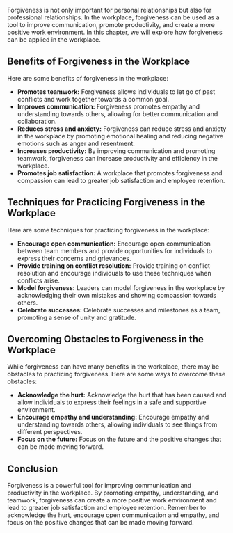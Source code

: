 
Forgiveness is not only important for personal relationships but also for professional relationships. In the workplace, forgiveness can be used as a tool to improve communication, promote productivity, and create a more positive work environment. In this chapter, we will explore how forgiveness can be applied in the workplace.

Benefits of Forgiveness in the Workplace
----------------------------------------

Here are some benefits of forgiveness in the workplace:

* **Promotes teamwork:** Forgiveness allows individuals to let go of past conflicts and work together towards a common goal.
* **Improves communication:** Forgiveness promotes empathy and understanding towards others, allowing for better communication and collaboration.
* **Reduces stress and anxiety:** Forgiveness can reduce stress and anxiety in the workplace by promoting emotional healing and reducing negative emotions such as anger and resentment.
* **Increases productivity:** By improving communication and promoting teamwork, forgiveness can increase productivity and efficiency in the workplace.
* **Promotes job satisfaction:** A workplace that promotes forgiveness and compassion can lead to greater job satisfaction and employee retention.

Techniques for Practicing Forgiveness in the Workplace
------------------------------------------------------

Here are some techniques for practicing forgiveness in the workplace:

* **Encourage open communication:** Encourage open communication between team members and provide opportunities for individuals to express their concerns and grievances.
* **Provide training on conflict resolution:** Provide training on conflict resolution and encourage individuals to use these techniques when conflicts arise.
* **Model forgiveness:** Leaders can model forgiveness in the workplace by acknowledging their own mistakes and showing compassion towards others.
* **Celebrate successes:** Celebrate successes and milestones as a team, promoting a sense of unity and gratitude.

Overcoming Obstacles to Forgiveness in the Workplace
----------------------------------------------------

While forgiveness can have many benefits in the workplace, there may be obstacles to practicing forgiveness. Here are some ways to overcome these obstacles:

* **Acknowledge the hurt:** Acknowledge the hurt that has been caused and allow individuals to express their feelings in a safe and supportive environment.
* **Encourage empathy and understanding:** Encourage empathy and understanding towards others, allowing individuals to see things from different perspectives.
* **Focus on the future:** Focus on the future and the positive changes that can be made moving forward.

Conclusion
----------

Forgiveness is a powerful tool for improving communication and productivity in the workplace. By promoting empathy, understanding, and teamwork, forgiveness can create a more positive work environment and lead to greater job satisfaction and employee retention. Remember to acknowledge the hurt, encourage open communication and empathy, and focus on the positive changes that can be made moving forward.
